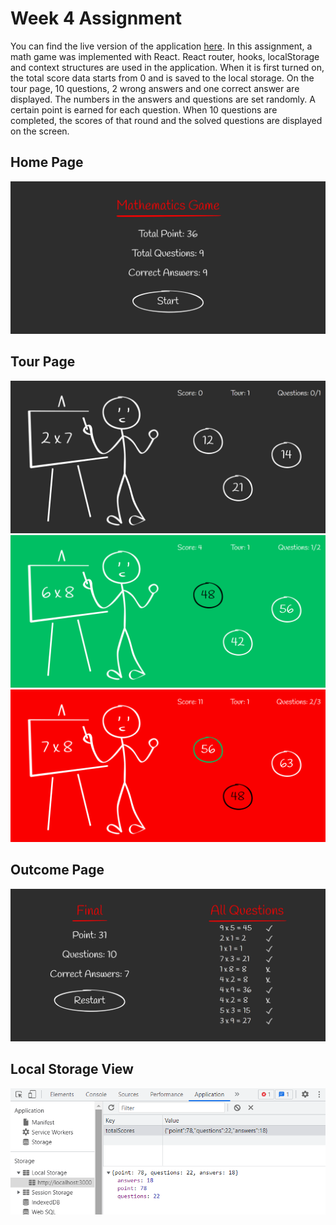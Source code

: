 # Week 4 Assignment
You can find the live version of the application [here](https://react-bootcamp-week4-assignment.vercel.app/).
In this assignment, a math game was implemented with React. React router, hooks, localStorage and context structures are used in the application. When it is first turned on, the total score data starts from 0 and is saved to the local storage. On the tour page, 10 questions, 2 wrong answers and one correct answer are displayed. The numbers in the answers and questions are set randomly. A certain point is earned for each question. When 10 questions are completed, the scores of that round and the solved questions are displayed on the screen.

## Home Page
![homePage](public/screen1.png)

## Tour Page
![tourPage](public/screen2.png)
![correctAnswer](public/screen3.png)
![wrongAnswer](public/screen4.png)

## Outcome Page
![homePage](public/screen5.png)

## Local Storage View
![localStorageView](public/screen6.png)
